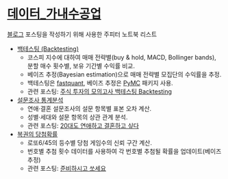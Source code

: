 # [데이터_가내수공업](https://leebaekku.blogspot.com)
[블로그](https://leebaekku.blogspot.com) 포스팅을 작성하기 위해 사용한 주피터 노트북 리스트
* [백테스팅 (Backtesting)](backtesting_scenarios.ipynb) 
  - 코스피 지수에 대하여 매매 전략별(buy & hold, MACD, Bollinger bands), 분할 매수 횟수별, 보유 기간별 수익률 비교.
  - 베이즈 추정(Bayesian estimation)으로 매매 전략별 모집단의 수익률을 추정.
  - 백테스팅은 [fastquant](https://github.com/enzoampil/fastquant), 베이즈 추정은 [PyMC](https://www.pymc.io) 패키지 사용.
  - 관련 포스팅: [주식 투자의 모의고사 백테스팅 Backtesting](https://leebaekku.blogspot.com/2023/03/12-backtesting.html)
* [설문조사 통계분석](survey2.ipynb)
  - 연애·결혼 설문조사의 설문 항목별 표본 오차 계산.
  - 성별·세대와 설문 항목의 상관 관계 분석.
  - 관련 포스팅: [20대도 연애하고 결혼하고 싶다](https://leebaekku.blogspot.com/2023/04/20.html)
* [복권의 당첨확률](lottery.ipynb)
  - 로또6/45의 등수별 당첨 게임수의 신뢰 구간 계산.
  - 번호별 추첨 횟수 데이터를 사용하여 각 번호별 추첨될 확률을 업데이트(베이즈 추정)
  - 관련 포스팅: [준비하시고 쏘세요](https://leebaekku.blogspot.com/2023/04/blog-post.html)

